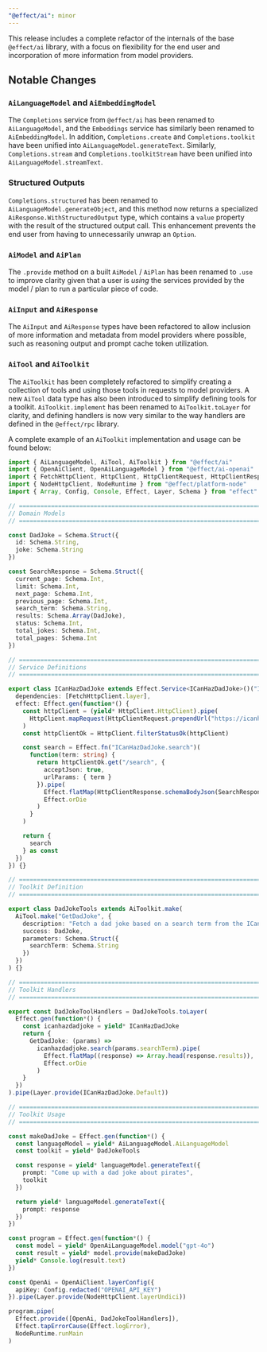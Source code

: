 ```yaml
---
"@effect/ai": minor
---
```


This release includes a complete refactor of the internals of the base `@effect/ai` library, with a focus on flexibility for the end user and incorporation of more information from model providers.

## Notable Changes

### `AiLanguageModel` and `AiEmbeddingModel`

The `Completions` service from `@effect/ai` has been renamed to `AiLanguageModel`, and the `Embeddings` service has similarly been renamed to `AiEmbeddingModel`. In addition, `Completions.create` and `Completions.toolkit` have been unified into `AiLanguageModel.generateText`. Similarly, `Completions.stream` and `Completions.toolkitStream` have been unified into `AiLanguageModel.streamText`.

### Structured Outputs

`Completions.structured` has been renamed to `AiLanguageModel.generateObject`, and this method now returns a specialized `AiResponse.WithStructuredOutput` type, which contains a `value` property with the result of the structured output call. This enhancement prevents the end user from having to unnecessarily unwrap an `Option`.

### `AiModel` and `AiPlan`

The `.provide` method on a built `AiModel` / `AiPlan` has been renamed to `.use` to improve clarity given that a user is _using_ the services provided by the model / plan to run a particular piece of code.

### `AiInput` and `AiResponse`

The `AiInput` and `AiResponse` types have been refactored to allow inclusion of more information and metadata from model providers where possible, such as reasoning output and prompt cache token utilization.

### `AiTool` and `AiToolkit`

The `AiToolkit` has been completely refactored to simplify creating a collection of tools and using those tools in requests to model providers. A new `AiTool` data type has also been introduced to simplify defining tools for a toolkit. `AiToolkit.implement` has been renamed to `AiToolkit.toLayer` for clarity, and defining handlers is now very similar to the way handlers are defined in the `@effect/rpc` library.

A complete example of an `AiToolkit` implementation and usage can be found below:


```ts
import { AiLanguageModel, AiTool, AiToolkit } from "@effect/ai"
import { OpenAiClient, OpenAiLanguageModel } from "@effect/ai-openai"
import { FetchHttpClient, HttpClient, HttpClientRequest, HttpClientResponse } from "@effect/platform"
import { NodeHttpClient, NodeRuntime } from "@effect/platform-node"
import { Array, Config, Console, Effect, Layer, Schema } from "effect"

// =============================================================================
// Domain Models 
// =============================================================================

const DadJoke = Schema.Struct({
  id: Schema.String,
  joke: Schema.String
})

const SearchResponse = Schema.Struct({
  current_page: Schema.Int,
  limit: Schema.Int,
  next_page: Schema.Int,
  previous_page: Schema.Int,
  search_term: Schema.String,
  results: Schema.Array(DadJoke),
  status: Schema.Int,
  total_jokes: Schema.Int,
  total_pages: Schema.Int
})

// =============================================================================
// Service Definitions 
// =============================================================================

export class ICanHazDadJoke extends Effect.Service<ICanHazDadJoke>()("ICanHazDadJoke", {
  dependencies: [FetchHttpClient.layer],
  effect: Effect.gen(function*() {
    const httpClient = (yield* HttpClient.HttpClient).pipe(
      HttpClient.mapRequest(HttpClientRequest.prependUrl("https://icanhazdadjoke.com"))
    )
    const httpClientOk = HttpClient.filterStatusOk(httpClient)

    const search = Effect.fn("ICanHazDadJoke.search")(
      function(term: string) {
        return httpClientOk.get("/search", {
          acceptJson: true,
          urlParams: { term }
        }).pipe(
          Effect.flatMap(HttpClientResponse.schemaBodyJson(SearchResponse)),
          Effect.orDie
        )
      }
    )

    return {
      search
    } as const
  })
}) {}

// =============================================================================
// Toolkit Definition
// =============================================================================

export class DadJokeTools extends AiToolkit.make(
  AiTool.make("GetDadJoke", {
    description: "Fetch a dad joke based on a search term from the ICanHazDadJoke API",
    success: DadJoke,
    parameters: Schema.Struct({
      searchTerm: Schema.String
    })
  })
) {}

// =============================================================================
// Toolkit Handlers
// =============================================================================

export const DadJokeToolHandlers = DadJokeTools.toLayer(
  Effect.gen(function*() {
    const icanhazdadjoke = yield* ICanHazDadJoke
    return {
      GetDadJoke: (params) =>
        icanhazdadjoke.search(params.searchTerm).pipe(
          Effect.flatMap((response) => Array.head(response.results)),
          Effect.orDie
        )
    }
  })
).pipe(Layer.provide(ICanHazDadJoke.Default))

// =============================================================================
// Toolkit Usage
// =============================================================================

const makeDadJoke = Effect.gen(function*() {
  const languageModel = yield* AiLanguageModel.AiLanguageModel
  const toolkit = yield* DadJokeTools

  const response = yield* languageModel.generateText({
    prompt: "Come up with a dad joke about pirates",
    toolkit
  })

  return yield* languageModel.generateText({
    prompt: response
  })
})

const program = Effect.gen(function*() {
  const model = yield* OpenAiLanguageModel.model("gpt-4o")
  const result = yield* model.provide(makeDadJoke)
  yield* Console.log(result.text)
})

const OpenAi = OpenAiClient.layerConfig({
  apiKey: Config.redacted("OPENAI_API_KEY")
}).pipe(Layer.provide(NodeHttpClient.layerUndici))

program.pipe(
  Effect.provide([OpenAi, DadJokeToolHandlers]),
  Effect.tapErrorCause(Effect.logError),
  NodeRuntime.runMain
)
```

